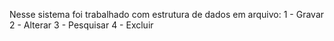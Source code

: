 Nesse sistema foi trabalhado com estrutura de dados em arquivo:
1 - Gravar
2 - Alterar
3 - Pesquisar
4 - Excluir

